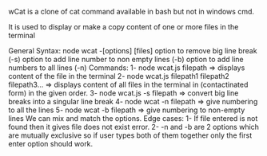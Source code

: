 wCat is a clone of cat command available in bash but not in windows cmd.

It is used to display or make a copy content of one or more files in the terminal 

General Syntax:
node wcat -[options] [files]
option to remove big line break (-s)
option to add line number to non empty lines (-b)
option to add line numbers to all lines (-n) 
Commands:
1- node wcat.js filepath => displays content of the file in the terminal 
2- node wcat.js filepath1 filepath2 filepath3... => displays content of all files in the terminal in (contactinated form) in the given order.
3- node wcat.js -s filepath => convert big line breaks into a singular line break
4- node wcat -n filepath => give numbering to all the lines 
5- node wcat -b filepath => give numbering to non-empty lines
We can mix and match the options.
Edge cases:
1- If file entered is not found then it gives file does not exist error.
2- -n and -b are 2 options which are mutually exclusive so if user types both of them together only the first enter option should work.


<!-- **Ignore**
6- node wcat filenamepath > filename2path => put all the content of filename into filename2 by overriding and also creates filename2 if it doesn't exist.
7- node wcat filename >> filename2 => append all the content of filename into filename2
8- node wcat -s filename > filename2 =>get the file content of filename remove large spaces and save the output in filename2 -->

 